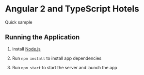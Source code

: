 # Angular 2 and TypeScript Hotels

Quick sample 

## Running the Application

1. Install [Node.js](http://nodejs.org)

1. Run `npm install` to install app dependencies

1. Run `npm start` to start the server and launch the app
